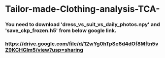 # Tailor-made-Clothing-analysis-TCA-

### You need to download 'dress_vs_suit_vs_daily_photos.npy' and 'save_ckp_frozen.h5' from below google link.

### https://drive.google.com/file/d/12wYg0hTpSe6d4dOf8Mftn5vZ9KCHGIm5/view?usp=sharing
